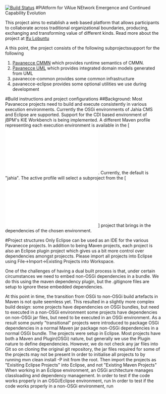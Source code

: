 [![Build Status](https://travis-ci.org/ifu-lobuntu/pavanecce.png)](https://travis-ci.org/ifu-lobuntu/pavanecce)
#PlAtform for VAlue NEtwork Emergence and Continued Capability Evolution

This project aims to establish a web based platform that allows participants to collaborate across traditional organizational boundaries, producing, exchanging and transforming value of different kinds.
Read more about the project at [Ifu Lobuntu](http://www.ifu-lobuntu.org/home/projects/pavanecce.html)

A this point, the project consists of the following subprojectssupport for the following 

1. [Pavanecce CMMN](pavanecce-cmmn/readme.md) which provides runtime semantics of CMMN.
2. [Pavanecce UML](pavanecce-uml/readme.md) which provides integrated domain models generated from UML 
3. pavanecce-common provides some common infrastructure
4. pavanecce-eclipse provides some optional utilities we use during development

#Build instructions and project configurations
##Background:
Most Pavanecce projects need to build and execute consistently in various execution environments. Currently the OSGi environments of Jahia CMS and Eclipse are supported. Support for the CDI based environment of jBPM's KIE Workbench is being implemented. A different Maven profile representing each execution environment is available in the [![root pom file](pom.xml). Currently, the default is "jahia". The active profile will
select a subproject from the [![pavanecce-environments](pavanecce-environments/readme.md)] project that brings in the dependencies of the chosen environment. 

#Project structures
Only Eclipse can be used as an IDE for the various Pavanecce projects. In addition to being Maven projects, each project is also an Eclipse plugin project which gives us a bit more control over dependencies amongst projeccts.
Please import all projects into Eclipse using File->Import->Existing Projects into Workspace.

One of the challenges of having a dual built process is that, under certain circumstances we need to embed non-OSGi dependencies in a bundle. We do this using the maven dependency plugin, but the .gitignore files are 
setup to ignore these embedded dependencies.  

At this point in time, the transition from OSGi to non-OSGi build artefacts in Maven is not quite seemless yet. 
This resulted in a slightly more complex build design: 
	some projects have dependencies on OSGi bundles, but need to executed in a non-OSGi environment
	some projects have dependencies on non-OSGi jar files, but need to be executed in an OSGi environment.
As a result some purely "transitional" projects were introduced to
	package OSGi dependencies in a normal Maven jar
	package non-OSGi dependencies in a normal OSGi bundle.
The projects were setup in Eclipse. Most projects have both a Maven and Plugin(OSGi) nature, but generally we use the Plugin nature to define dependencies.
However, we do not check any jar files into Git so on cloning the original git repository, the jar files required for some of the projects may not be present
In order to initialise all projects to by running 
	mvn clean install -P init from the root. 
Then import the projects as "Exisiting Eclipse Projects" into Eclipse, and not "Existing Maven Projects"
When working in an Eclipse environment, an OSGi architecture manages classloading and dependency management.
In order to test if the code works properly in an OSGi/Eclipse environment, run
In order to test if the code works properly in a non-OSGi environment, run

